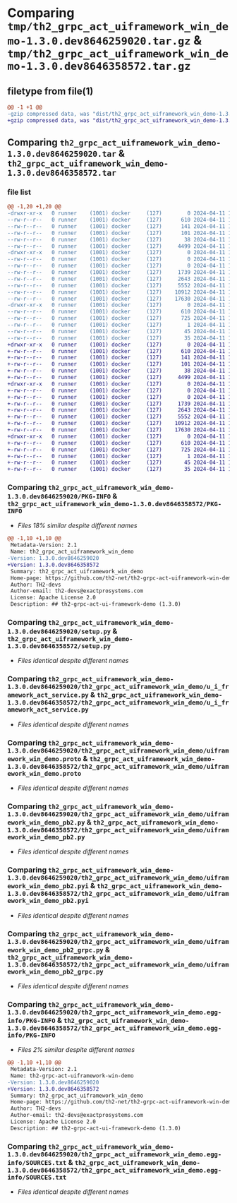 # Comparing `tmp/th2_grpc_act_uiframework_win_demo-1.3.0.dev8646259020.tar.gz` & `tmp/th2_grpc_act_uiframework_win_demo-1.3.0.dev8646358572.tar.gz`

## filetype from file(1)

```diff
@@ -1 +1 @@
-gzip compressed data, was "dist/th2_grpc_act_uiframework_win_demo-1.3.0.dev8646259020.tar", last modified: Thu Apr 11 11:59:03 2024, max compression
+gzip compressed data, was "dist/th2_grpc_act_uiframework_win_demo-1.3.0.dev8646358572.tar", last modified: Thu Apr 11 12:07:16 2024, max compression
```

## Comparing `th2_grpc_act_uiframework_win_demo-1.3.0.dev8646259020.tar` & `th2_grpc_act_uiframework_win_demo-1.3.0.dev8646358572.tar`

### file list

```diff
@@ -1,20 +1,20 @@
-drwxr-xr-x   0 runner    (1001) docker     (127)        0 2024-04-11 11:59:03.000000 th2_grpc_act_uiframework_win_demo-1.3.0.dev8646259020/
--rw-r--r--   0 runner    (1001) docker     (127)      610 2024-04-11 11:59:03.000000 th2_grpc_act_uiframework_win_demo-1.3.0.dev8646259020/PKG-INFO
--rw-r--r--   0 runner    (1001) docker     (127)      141 2024-04-11 11:57:47.000000 th2_grpc_act_uiframework_win_demo-1.3.0.dev8646259020/README.md
--rw-r--r--   0 runner    (1001) docker     (127)      101 2024-04-11 11:57:47.000000 th2_grpc_act_uiframework_win_demo-1.3.0.dev8646259020/package_info.json
--rw-r--r--   0 runner    (1001) docker     (127)       38 2024-04-11 11:59:03.000000 th2_grpc_act_uiframework_win_demo-1.3.0.dev8646259020/setup.cfg
--rw-r--r--   0 runner    (1001) docker     (127)     4499 2024-04-11 11:57:47.000000 th2_grpc_act_uiframework_win_demo-1.3.0.dev8646259020/setup.py
-drwxr-xr-x   0 runner    (1001) docker     (127)        0 2024-04-11 11:59:03.000000 th2_grpc_act_uiframework_win_demo-1.3.0.dev8646259020/th2_grpc_act_uiframework_win_demo/
--rw-r--r--   0 runner    (1001) docker     (127)        0 2024-04-11 11:59:03.000000 th2_grpc_act_uiframework_win_demo-1.3.0.dev8646259020/th2_grpc_act_uiframework_win_demo/__init__.py
--rw-r--r--   0 runner    (1001) docker     (127)        0 2024-04-11 11:59:03.000000 th2_grpc_act_uiframework_win_demo-1.3.0.dev8646259020/th2_grpc_act_uiframework_win_demo/py.typed
--rw-r--r--   0 runner    (1001) docker     (127)     1739 2024-04-11 11:58:41.000000 th2_grpc_act_uiframework_win_demo-1.3.0.dev8646259020/th2_grpc_act_uiframework_win_demo/u_i_framework_act_service.py
--rw-r--r--   0 runner    (1001) docker     (127)     2643 2024-04-11 11:57:47.000000 th2_grpc_act_uiframework_win_demo-1.3.0.dev8646259020/th2_grpc_act_uiframework_win_demo/uiframework_win_demo.proto
--rw-r--r--   0 runner    (1001) docker     (127)     5552 2024-04-11 11:59:03.000000 th2_grpc_act_uiframework_win_demo-1.3.0.dev8646259020/th2_grpc_act_uiframework_win_demo/uiframework_win_demo_pb2.py
--rw-r--r--   0 runner    (1001) docker     (127)    10912 2024-04-11 11:59:03.000000 th2_grpc_act_uiframework_win_demo-1.3.0.dev8646259020/th2_grpc_act_uiframework_win_demo/uiframework_win_demo_pb2.pyi
--rw-r--r--   0 runner    (1001) docker     (127)    17630 2024-04-11 11:59:03.000000 th2_grpc_act_uiframework_win_demo-1.3.0.dev8646259020/th2_grpc_act_uiframework_win_demo/uiframework_win_demo_pb2_grpc.py
-drwxr-xr-x   0 runner    (1001) docker     (127)        0 2024-04-11 11:59:03.000000 th2_grpc_act_uiframework_win_demo-1.3.0.dev8646259020/th2_grpc_act_uiframework_win_demo.egg-info/
--rw-r--r--   0 runner    (1001) docker     (127)      610 2024-04-11 11:59:03.000000 th2_grpc_act_uiframework_win_demo-1.3.0.dev8646259020/th2_grpc_act_uiframework_win_demo.egg-info/PKG-INFO
--rw-r--r--   0 runner    (1001) docker     (127)      725 2024-04-11 11:59:03.000000 th2_grpc_act_uiframework_win_demo-1.3.0.dev8646259020/th2_grpc_act_uiframework_win_demo.egg-info/SOURCES.txt
--rw-r--r--   0 runner    (1001) docker     (127)        1 2024-04-11 11:59:03.000000 th2_grpc_act_uiframework_win_demo-1.3.0.dev8646259020/th2_grpc_act_uiframework_win_demo.egg-info/dependency_links.txt
--rw-r--r--   0 runner    (1001) docker     (127)       45 2024-04-11 11:59:03.000000 th2_grpc_act_uiframework_win_demo-1.3.0.dev8646259020/th2_grpc_act_uiframework_win_demo.egg-info/requires.txt
--rw-r--r--   0 runner    (1001) docker     (127)       35 2024-04-11 11:59:03.000000 th2_grpc_act_uiframework_win_demo-1.3.0.dev8646259020/th2_grpc_act_uiframework_win_demo.egg-info/top_level.txt
+drwxr-xr-x   0 runner    (1001) docker     (127)        0 2024-04-11 12:07:16.000000 th2_grpc_act_uiframework_win_demo-1.3.0.dev8646358572/
+-rw-r--r--   0 runner    (1001) docker     (127)      610 2024-04-11 12:07:16.000000 th2_grpc_act_uiframework_win_demo-1.3.0.dev8646358572/PKG-INFO
+-rw-r--r--   0 runner    (1001) docker     (127)      141 2024-04-11 12:05:58.000000 th2_grpc_act_uiframework_win_demo-1.3.0.dev8646358572/README.md
+-rw-r--r--   0 runner    (1001) docker     (127)      101 2024-04-11 12:05:58.000000 th2_grpc_act_uiframework_win_demo-1.3.0.dev8646358572/package_info.json
+-rw-r--r--   0 runner    (1001) docker     (127)       38 2024-04-11 12:07:16.000000 th2_grpc_act_uiframework_win_demo-1.3.0.dev8646358572/setup.cfg
+-rw-r--r--   0 runner    (1001) docker     (127)     4499 2024-04-11 12:05:58.000000 th2_grpc_act_uiframework_win_demo-1.3.0.dev8646358572/setup.py
+drwxr-xr-x   0 runner    (1001) docker     (127)        0 2024-04-11 12:07:16.000000 th2_grpc_act_uiframework_win_demo-1.3.0.dev8646358572/th2_grpc_act_uiframework_win_demo/
+-rw-r--r--   0 runner    (1001) docker     (127)        0 2024-04-11 12:07:15.000000 th2_grpc_act_uiframework_win_demo-1.3.0.dev8646358572/th2_grpc_act_uiframework_win_demo/__init__.py
+-rw-r--r--   0 runner    (1001) docker     (127)        0 2024-04-11 12:07:15.000000 th2_grpc_act_uiframework_win_demo-1.3.0.dev8646358572/th2_grpc_act_uiframework_win_demo/py.typed
+-rw-r--r--   0 runner    (1001) docker     (127)     1739 2024-04-11 12:06:53.000000 th2_grpc_act_uiframework_win_demo-1.3.0.dev8646358572/th2_grpc_act_uiframework_win_demo/u_i_framework_act_service.py
+-rw-r--r--   0 runner    (1001) docker     (127)     2643 2024-04-11 12:05:58.000000 th2_grpc_act_uiframework_win_demo-1.3.0.dev8646358572/th2_grpc_act_uiframework_win_demo/uiframework_win_demo.proto
+-rw-r--r--   0 runner    (1001) docker     (127)     5552 2024-04-11 12:07:15.000000 th2_grpc_act_uiframework_win_demo-1.3.0.dev8646358572/th2_grpc_act_uiframework_win_demo/uiframework_win_demo_pb2.py
+-rw-r--r--   0 runner    (1001) docker     (127)    10912 2024-04-11 12:07:15.000000 th2_grpc_act_uiframework_win_demo-1.3.0.dev8646358572/th2_grpc_act_uiframework_win_demo/uiframework_win_demo_pb2.pyi
+-rw-r--r--   0 runner    (1001) docker     (127)    17630 2024-04-11 12:07:15.000000 th2_grpc_act_uiframework_win_demo-1.3.0.dev8646358572/th2_grpc_act_uiframework_win_demo/uiframework_win_demo_pb2_grpc.py
+drwxr-xr-x   0 runner    (1001) docker     (127)        0 2024-04-11 12:07:16.000000 th2_grpc_act_uiframework_win_demo-1.3.0.dev8646358572/th2_grpc_act_uiframework_win_demo.egg-info/
+-rw-r--r--   0 runner    (1001) docker     (127)      610 2024-04-11 12:07:16.000000 th2_grpc_act_uiframework_win_demo-1.3.0.dev8646358572/th2_grpc_act_uiframework_win_demo.egg-info/PKG-INFO
+-rw-r--r--   0 runner    (1001) docker     (127)      725 2024-04-11 12:07:16.000000 th2_grpc_act_uiframework_win_demo-1.3.0.dev8646358572/th2_grpc_act_uiframework_win_demo.egg-info/SOURCES.txt
+-rw-r--r--   0 runner    (1001) docker     (127)        1 2024-04-11 12:07:16.000000 th2_grpc_act_uiframework_win_demo-1.3.0.dev8646358572/th2_grpc_act_uiframework_win_demo.egg-info/dependency_links.txt
+-rw-r--r--   0 runner    (1001) docker     (127)       45 2024-04-11 12:07:16.000000 th2_grpc_act_uiframework_win_demo-1.3.0.dev8646358572/th2_grpc_act_uiframework_win_demo.egg-info/requires.txt
+-rw-r--r--   0 runner    (1001) docker     (127)       35 2024-04-11 12:07:16.000000 th2_grpc_act_uiframework_win_demo-1.3.0.dev8646358572/th2_grpc_act_uiframework_win_demo.egg-info/top_level.txt
```

### Comparing `th2_grpc_act_uiframework_win_demo-1.3.0.dev8646259020/PKG-INFO` & `th2_grpc_act_uiframework_win_demo-1.3.0.dev8646358572/PKG-INFO`

 * *Files 18% similar despite different names*

```diff
@@ -1,10 +1,10 @@
 Metadata-Version: 2.1
 Name: th2_grpc_act_uiframework_win_demo
-Version: 1.3.0.dev8646259020
+Version: 1.3.0.dev8646358572
 Summary: th2_grpc_act_uiframework_win_demo
 Home-page: https://github.com/th2-net/th2-grpc-act-uiframework-win-demo
 Author: TH2-devs
 Author-email: th2-devs@exactprosystems.com
 License: Apache License 2.0
 Description: ## th2-grpc-act-ui-framework-demo (1.3.0)
```

### Comparing `th2_grpc_act_uiframework_win_demo-1.3.0.dev8646259020/setup.py` & `th2_grpc_act_uiframework_win_demo-1.3.0.dev8646358572/setup.py`

 * *Files identical despite different names*

### Comparing `th2_grpc_act_uiframework_win_demo-1.3.0.dev8646259020/th2_grpc_act_uiframework_win_demo/u_i_framework_act_service.py` & `th2_grpc_act_uiframework_win_demo-1.3.0.dev8646358572/th2_grpc_act_uiframework_win_demo/u_i_framework_act_service.py`

 * *Files identical despite different names*

### Comparing `th2_grpc_act_uiframework_win_demo-1.3.0.dev8646259020/th2_grpc_act_uiframework_win_demo/uiframework_win_demo.proto` & `th2_grpc_act_uiframework_win_demo-1.3.0.dev8646358572/th2_grpc_act_uiframework_win_demo/uiframework_win_demo.proto`

 * *Files identical despite different names*

### Comparing `th2_grpc_act_uiframework_win_demo-1.3.0.dev8646259020/th2_grpc_act_uiframework_win_demo/uiframework_win_demo_pb2.py` & `th2_grpc_act_uiframework_win_demo-1.3.0.dev8646358572/th2_grpc_act_uiframework_win_demo/uiframework_win_demo_pb2.py`

 * *Files identical despite different names*

### Comparing `th2_grpc_act_uiframework_win_demo-1.3.0.dev8646259020/th2_grpc_act_uiframework_win_demo/uiframework_win_demo_pb2.pyi` & `th2_grpc_act_uiframework_win_demo-1.3.0.dev8646358572/th2_grpc_act_uiframework_win_demo/uiframework_win_demo_pb2.pyi`

 * *Files identical despite different names*

### Comparing `th2_grpc_act_uiframework_win_demo-1.3.0.dev8646259020/th2_grpc_act_uiframework_win_demo/uiframework_win_demo_pb2_grpc.py` & `th2_grpc_act_uiframework_win_demo-1.3.0.dev8646358572/th2_grpc_act_uiframework_win_demo/uiframework_win_demo_pb2_grpc.py`

 * *Files identical despite different names*

### Comparing `th2_grpc_act_uiframework_win_demo-1.3.0.dev8646259020/th2_grpc_act_uiframework_win_demo.egg-info/PKG-INFO` & `th2_grpc_act_uiframework_win_demo-1.3.0.dev8646358572/th2_grpc_act_uiframework_win_demo.egg-info/PKG-INFO`

 * *Files 2% similar despite different names*

```diff
@@ -1,10 +1,10 @@
 Metadata-Version: 2.1
 Name: th2-grpc-act-uiframework-win-demo
-Version: 1.3.0.dev8646259020
+Version: 1.3.0.dev8646358572
 Summary: th2_grpc_act_uiframework_win_demo
 Home-page: https://github.com/th2-net/th2-grpc-act-uiframework-win-demo
 Author: TH2-devs
 Author-email: th2-devs@exactprosystems.com
 License: Apache License 2.0
 Description: ## th2-grpc-act-ui-framework-demo (1.3.0)
```

### Comparing `th2_grpc_act_uiframework_win_demo-1.3.0.dev8646259020/th2_grpc_act_uiframework_win_demo.egg-info/SOURCES.txt` & `th2_grpc_act_uiframework_win_demo-1.3.0.dev8646358572/th2_grpc_act_uiframework_win_demo.egg-info/SOURCES.txt`

 * *Files identical despite different names*


